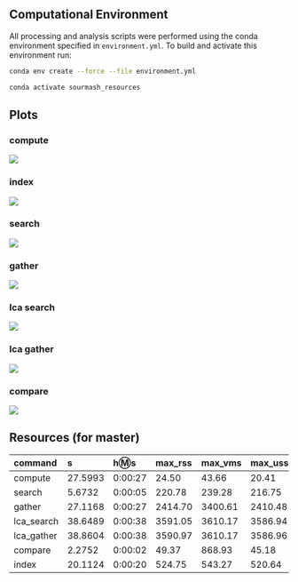 
## Computational Environment

All processing and analysis scripts were performed using the conda environment specified in `environment.yml`.
To build and activate this environment run:

```bash
conda env create --force --file environment.yml

conda activate sourmash_resources
```

## Plots

### compute

[![](plots/compute.svg?sanitize=true)](plots/compute.svg)

### index

[![](plots/index.svg?sanitize=true)](plots/index.svg)

### search

[![](plots/search.svg?sanitize=true)](plots/search.svg)

### gather

[![](plots/gather.svg?sanitize=true)](plots/gather.svg)

### lca search

[![](plots/lca_search.svg?sanitize=true)](plots/lca_search.svg)

### lca gather

[![](plots/lca_gather.svg?sanitize=true)](plots/lca_gather.svg)

### compare

[![](plots/compare.svg?sanitize=true)](plots/compare.svg)

## Resources (for master)

| command | s | h:m:s | max_rss | max_vms | max_uss | max_pss | io_in | io_out | mean_load  |
| :-- | :-- | :-- | :-- | :-- | :-- | :-- | :-- | :-- | :-- |
|compute|27.5993|0:00:27|24.50|43.66|20.41|20.97|66.66|0.00|53.33|
|search|5.6732|0:00:05|220.78|239.28|216.75|217.31|3600.27|0.00|89.73|
|gather|27.1168|0:00:27|2414.70|3400.61|2410.48|2411.07|1390.08|0.00|55.25|
|lca_search|38.6489|0:00:38|3591.05|3610.17|3586.94|3587.50|130.72|0.00|38.78|
|lca_gather|38.8604|0:00:38|3590.97|3610.17|3586.96|3587.51|130.72|0.00|38.47|
|compare|2.2752|0:00:02|49.37|868.93|45.18|45.75|21.57|0.00|67.28|
|index|20.1124|0:00:20|524.75|543.27|520.64|521.21|231.04|150.80|73.58|
